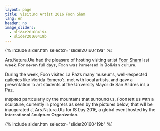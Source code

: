 ```yaml
---
layout: page
title: Visiting Artist 2016 Foon Sham
lang: en
header: no
image_sliders:
  - slider20160419a
  - slider20160419b
---
```


{% include slider.html selector="slider20160419a" %}

Ars.Natura.Uta had the pleasure of hosting visiting artist <a href="http://www.foonsham.com/" target="_blank">Foon Sham</a> last week. For seven full days, Foon was immersed in Bolivian culture.

During the week, Foon visited La Paz’s many museums, well-respected galleries like Merida Romero’s, met with local artists, and gave a presentation to art students at the University Mayor de San Andres in La Paz.

Inspired particularly by the mountains that surround us, Foon left us with a sculpture, currently in progress as seen by the pictures below, that will be inaugurated at Ars.Natura.Uta for IS Day 2016, a global event hosted by the International Sculpture Organization. 

{% include slider.html selector="slider20160419b" %}
